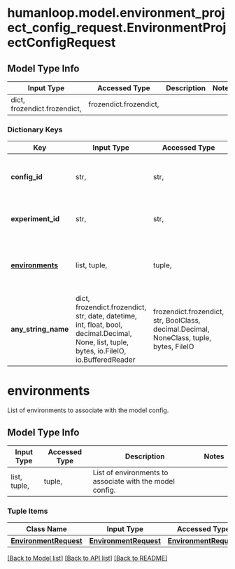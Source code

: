 # humanloop.model.environment_project_config_request.EnvironmentProjectConfigRequest

## Model Type Info
Input Type | Accessed Type | Description | Notes
------------ | ------------- | ------------- | -------------
dict, frozendict.frozendict,  | frozendict.frozendict,  |  | 

### Dictionary Keys
Key | Input Type | Accessed Type | Description | Notes
------------ | ------------- | ------------- | ------------- | -------------
**config_id** | str,  | str,  | Model config unique identifier generated by Humanloop. | [optional] 
**experiment_id** | str,  | str,  | String ID of experiment. Starts with &#x60;exp_&#x60;. | [optional] 
**[environments](#environments)** | list, tuple,  | tuple,  | List of environments to associate with the model config. | [optional] 
**any_string_name** | dict, frozendict.frozendict, str, date, datetime, int, float, bool, decimal.Decimal, None, list, tuple, bytes, io.FileIO, io.BufferedReader | frozendict.frozendict, str, BoolClass, decimal.Decimal, NoneClass, tuple, bytes, FileIO | any string name can be used but the value must be the correct type | [optional]

# environments

List of environments to associate with the model config.

## Model Type Info
Input Type | Accessed Type | Description | Notes
------------ | ------------- | ------------- | -------------
list, tuple,  | tuple,  | List of environments to associate with the model config. | 

### Tuple Items
Class Name | Input Type | Accessed Type | Description | Notes
------------- | ------------- | ------------- | ------------- | -------------
[**EnvironmentRequest**](EnvironmentRequest.md) | [**EnvironmentRequest**](EnvironmentRequest.md) | [**EnvironmentRequest**](EnvironmentRequest.md) |  | 

[[Back to Model list]](../../README.md#documentation-for-models) [[Back to API list]](../../README.md#documentation-for-api-endpoints) [[Back to README]](../../README.md)

